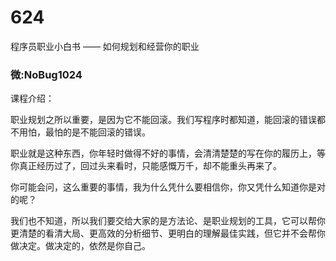 # 624
程序员职业小白书 —— 如何规划和经营你的职业
### 微:NoBug1024 


课程介绍：

职业规划之所以重要，是因为它不能回滚。我们写程序时都知道，能回滚的错误都不用怕，最怕的是不能回滚的错误。

职业就是这种东西，你年轻时做得不好的事情，会清清楚楚的写在你的履历上，等你真正经历过了，回过头来看时，只能感慨万千，却不能重头再来了。

你可能会问，这么重要的事情，我为什么凭什么要相信你，你又凭什么知道你是对的呢？

我们也不知道，所以我们要交给大家的是方法论、是职业规划的工具，它可以帮你更清楚的看清大局、更高效的分析细节、更明白的理解最佳实践，但它并不会帮你做决定。做决定的，依然是你自己。
